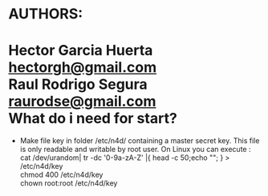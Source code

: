AUTHORS:
=======
Hector Garcia Huerta hectorgh@gmail.com  
Raul Rodrigo Segura raurodse@gmail.com  
What do i need for start?
=========================
* Make file key in folder /etc/n4d/ containing a master secret key. This file is only readable and writable by root user. On Linux you can execute :
        cat /dev/urandom| tr -dc '0-9a-zA-Z' |{ head -c 50;echo ""; } > /etc/n4d/key  
        chmod 400 /etc/n4d/key  
        chown root:root /etc/n4d/key
